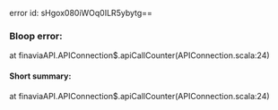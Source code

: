 error id: sHgox080iWOq0ILR5ybytg==
### Bloop error:

at finaviaAPI.APIConnection$.apiCallCounter(APIConnection.scala:24)
#### Short summary: 

at finaviaAPI.APIConnection$.apiCallCounter(APIConnection.scala:24)